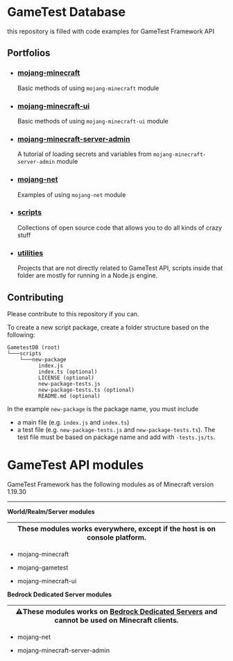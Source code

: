 # GameTest Database

this repository is filled with code examples for GameTest Framework API

## Portfolios

- ### [mojang-minecraft](./mojang-minecraft/)
  Basic methods of using `mojang-minecraft` module

- ### [mojang-minecraft-ui](./mojang-minecraft-ui/)
  Basic methods of using `mojang-minecraft-ui` module

- ### [mojang-minecraft-server-admin](./mojang-minecraft-server-admin/)
  A tutorial of loading secrets and variables from `mojang-minecraft-server-admin` module

- ### [mojang-net](./mojang-net/)
  Examples of using `mojang-net` module
  
- ### [scripts](./scripts/)
  Collections of open source code that allows you to do all kinds of crazy stuff
  
- ### [utilities](./utilities/)
  Projects that are not directly related to GameTest API, scripts inside that folder are mostly for running in a Node.js engine.

## Contributing

Please contribute to this repository if you can.

To create a new script package, create a folder structure based on the following:

```
GametestDB (root)
└───scripts
    └───new-package
          index.js
          index.ts (optional)
          LICENSE (optional)
          new-package-tests.js
          new-package-tests.ts (optional)
          README.md (optional)
```

In the example `new-package` is the package name, you must include
- a main file (e.g. `index.js` and `index.ts`)
- a test file (e.g. `new-package-tests.js` and `new-package-tests.ts`). The test file must be based on package name and add with `-tests.js/ts`.

# GameTest API modules

GameTest Framework has the following modules as of Minecraft version 1.19.30

---

**World/Realm/Server modules**

| These modules works everywhere, except if the host is on console platform. |
| --- |

- mojang-minecraft

- mojang-gametest

- mojang-minecraft-ui
  
**Bedrock Dedicated Server modules**

| ⚠️These modules works on [Bedrock Dedicated Servers](https://www.minecraft.net/en-us/download/server/bedrock) and cannot be used on Minecraft clients. |
| --- |

- mojang-net

- mojang-minecraft-server-admin
